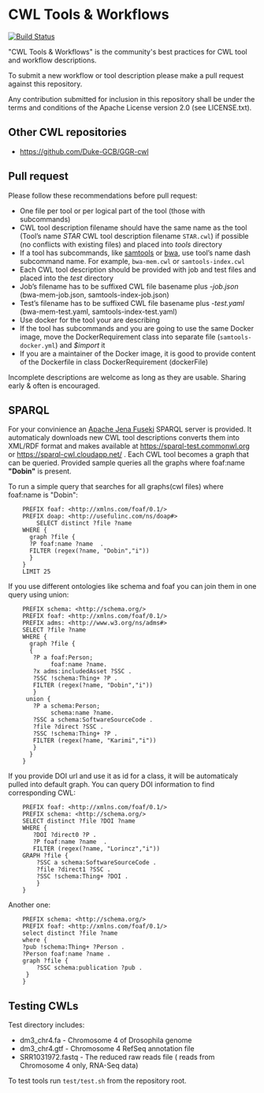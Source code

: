 # CWL Tools & Workflows


[![Build Status](https://travis-ci.org/common-workflow-language/workflows.svg?branch=master)](https://travis-ci.org/common-workflow-language/workflows)


"CWL Tools & Workflows" is the community's best practices for CWL tool and
workflow descriptions. 

To submit a new workflow or tool description please make a pull request against
this repository.

Any contribution submitted for inclusion in this repository shall be under the
terms and conditions of the Apache License version 2.0 (see LICENSE.txt).

## Other CWL repositories

* https://github.com/Duke-GCB/GGR-cwl

## Pull request

Please follow these recommendations before pull request:

* One file per tool or per logical part of the tool (those with subcommands)
* CWL tool description filename should have the same name as the tool (Tool’s
  name *STAR* CWL tool description filename ```STAR.cwl```) if possible (no
  conflicts with existing files) and placed into *tools* directory
* If a tool has subcommands, like
  [samtools](http://www.htslib.org/doc/samtools.html) or
  [bwa](https://github.com/lh3/bwa/blob/master/README.md), use tool’s name dash
  subcommand name. For example, ```bwa-mem.cwl``` or ```samtools-index.cwl```
* Each CWL tool description should be provided with job and test files and
  placed into the *test* directory
 * Job’s filename has to be suffixed CWL file basename plus *-job.json*
   (bwa-mem-job.json, samtools-index-job.json)
 * Test’s filename has to be suffixed CWL file basename plus *-test.yaml*
   (bwa-mem-test.yaml, samtools-index-test.yaml)
* Use docker for the tool your are describing
 * If the tool has subcommands and you are going to use the same Docker image,
   move the DockerRequirement class into separate file
   (```samtools-docker.yml```) and *$import* it
 * If you are a maintainer of the Docker image, it is good to provide content
   of the Dockerfile in class DockerRequirement (dockerFile)

Incomplete descriptions are welcome as long as they are usable. Sharing early &
often is encouraged.

## SPARQL

For your convinience an
[Apache Jena Fuseki](https://jena.apache.org/documentation/fuseki2/) SPARQL
server is provided. It automaticaly downloads new CWL tool descriptions
converts them into XML/RDF format and makes available at
https://sparql-test.commonwl.org or https://sparql-cwl.cloudapp.net/ . Each CWL
tool becomes a graph that can be queried. 
Provided sample queries all the graphs where foaf:name **"Dobin"** is present. 

To run a simple query that searches for all graphs(cwl files) where foaf:name is "Dobin":
```SPARQL
    PREFIX foaf: <http://xmlns.com/foaf/0.1/>
    PREFIX doap: <http://usefulinc.com/ns/doap#>
        SELECT distinct ?file ?name
    WHERE {
      graph ?file {
      ?P foaf:name ?name  .
      FILTER (regex(?name, "Dobin","i"))
      }
    }
    LIMIT 25
```

If you use different ontologies like schema and foaf you can join them in one query using union: 
```SPARQL
    PREFIX schema: <http://schema.org/>
    PREFIX foaf: <http://xmlns.com/foaf/0.1/>
    PREFIX adms: <http://www.w3.org/ns/adms#>    
    SELECT ?file ?name 
    WHERE {
      graph ?file {
      {
       ?P a foaf:Person;
            foaf:name ?name.
       ?x adms:includedAsset ?SSC .
       ?SSC !schema:Thing+ ?P .
       FILTER (regex(?name, "Dobin","i"))
       }
     union {
       ?P a schema:Person;
            schema:name ?name.
       ?SSC a schema:SoftwareSourceCode .
       ?file ?direct ?SSC .
       ?SSC !schema:Thing+ ?P .
       FILTER (regex(?name, "Karimi","i"))
       }
      }
    }
```

If you provide DOI url and use it as id for a class, it will be automaticaly pulled into default graph. You can query DOI information to find corresponding CWL:
```SPARQL
    PREFIX foaf: <http://xmlns.com/foaf/0.1/>
	PREFIX schema: <http://schema.org/>
    SELECT distinct ?file ?DOI ?name
    WHERE {
       ?DOI ?direct0 ?P .
       ?P foaf:name ?name  .    
       FILTER (regex(?name, "Lorincz","i"))
    GRAPH ?file {
        ?SSC a schema:SoftwareSourceCode .
        ?file ?direct1 ?SSC .
        ?SSC !schema:Thing+ ?DOI .
        } 
    }
```

Another one:
```SPARQL
    PREFIX schema: <http://schema.org/>
    PREFIX foaf: <http://xmlns.com/foaf/0.1/>
    select distinct ?file ?name
    where {
    ?pub !schema:Thing+ ?Person .
    ?Person foaf:name ?name .
    graph ?file {
        ?SSC schema:publication ?pub .
     } 
    }
```


## Testing CWLs

Test directory includes:
* dm3_chr4.fa - Chromosome 4 of Drosophila genome
* dm3_chr4.gtf - Chromosome 4 RefSeq annotation file
* SRR1031972.fastq - The reduced raw reads file ( reads from Chromosome 4 only, RNA-Seq data)

To test tools run ```test/test.sh``` from the repository root.

